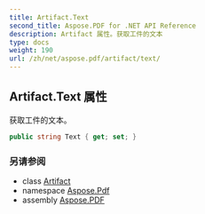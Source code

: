 ```yaml
---
title: Artifact.Text
second_title: Aspose.PDF for .NET API Reference
description: Artifact 属性。获取工件的文本
type: docs
weight: 190
url: /zh/net/aspose.pdf/artifact/text/
---
```

## Artifact.Text 属性

获取工件的文本。

```csharp
public string Text { get; set; }
```

### 另请参阅

* class [Artifact](../)
* namespace [Aspose.Pdf](../../../aspose.pdf/)
* assembly [Aspose.PDF](../../../)